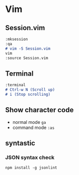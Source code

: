 # Vim

## Session.vim

```markdown
:mksession
:qa
# vim -S Session.vim
vim
:source Session.vim
```

## Terminal

```markdown
:terminal
# Ctrl-w N (Scroll up)
# i (Stop scrolling)
```

## Show character code

* normal mode `ga`
* command mode `:as`

## syntastic

### JSON syntax check

```markdown
npm install -g jsonlint
```
